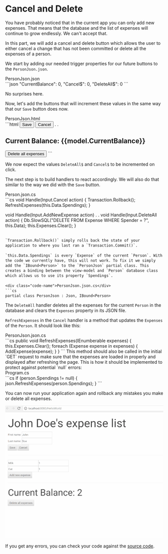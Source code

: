 # Cancel and Delete

You have probably noticed that in the current app you can only add new expenses. That means that the database and the list of expenses will continue to grow endlessly. We can't accept that. 

In this part, we will add a cancel and delete button which allows the user to either cancel a change that has not been committed or delete all the expenses of a person.

We start by adding our needed trigger properties for our future buttons to the `PersonJson.json`.

<div class="code-name">PersonJson.json</div>
```json
"CurrentBalance": 0,
"Cancel$": 0,
"DeleteAll$": 0
```

No surprises here.

Now, let's add the buttons that will increment these values in the same way that our `Save` button does now.

<div class="code-name">PersonJson.html</div>
```html
<button value="{{model.Save$::click}}" onmousedown="++this.value">Save</button>
<button value="{{model.Cancel$::click}}" onmousedown="++this.value">Cancel</button>
.
.
<h2>Current Balance: {{model.CurrentBalance}}</h2>
<button value="{{model.DeleteAll$::click}}" onmousedown="++this.value">Delete all expenses</button>
```

We now expect the values `DeleteAll$` and `Cancel$` to be incremented on click.

The next step is to build handlers to react accordingly. We will also do that similar to the way we did with the `Save` button.

<div class="code-name">Person.json.cs</div>
```cs
void Handle(Input.Cancel action)
{
    Transaction.Rollback();
    RefreshExpenses(this.Data.Spendings);
}
  
void Handle(Input.AddNewExpense action)
.
.
void Handle(Input.DeleteAll action)
{
    Db.SlowSQL("DELETE FROM Expense WHERE Spender = ?", this.Data);
    this.Expenses.Clear();
}
```

`Transaction.Rollback()` simply rolls back the state of your application to where you last ran a `Transaction.Commit()`.

`this.Data.Spendings` is every `Expense` of the current `Person`. With the code we currently have, this will not work. To fix it we simply add the `IBound<Person>` to the `PersonJson` partial class. This creates a binding between the view-model and `Person` database class which allows us to use its property `Spendings`.

<div class="code-name">PersonJson.json.cs</div>
```cs
partial class PersonJson : Json, IBound<Person>
```

The `DeleteAll` handler deletes all the expenses for the current `Person` in the database and clears the `Expenses` property in its JSON file.

`RefreshExpenses` in the `Cancel` handler is a method that updates the `Expenses` of the `Person`. It should look like this:

<div class="code-name">PersonJson.json.cs</div>
```cs
public void RefreshExpenses(IEnumberable<Expense> expenses)
{
    this.Expenses.Clear();
    foreach (Expense expense in expenses)
    {
        AddExpense(expense);
    }
}
```
This method should also be called in the initial `GET` request to make sure that the expenses are loaded in properly and displayed after refreshing the page. This is how it should be implemented to protect against potential `null` errors:

<div class="code-name">Program.cs</div>
```cs
if (person.Spendings != null)
{
    json.RefreshExpenses(person.Spendings);
}
```

You can now run your application again and rollback any mistakes you make or delete all expenses.

![part 6 gif](/assets/resizedpart6.gif)

If you get any errors, you can check your code against the [source code](https://github.com/StarcounterSamples/HelloWorld/commit/3583263c3a885c34177d18403c2afde0a22a70aa).
